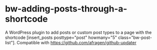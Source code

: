 # bw-adding-posts-through-a-shortcode
A WordPress plugin to add posts or custom post types to a page with the shortcode [insert_posts posttype="post" howmany="5" class="bw-post-list"]. Compatible with https://github.com/afragen/github-updater